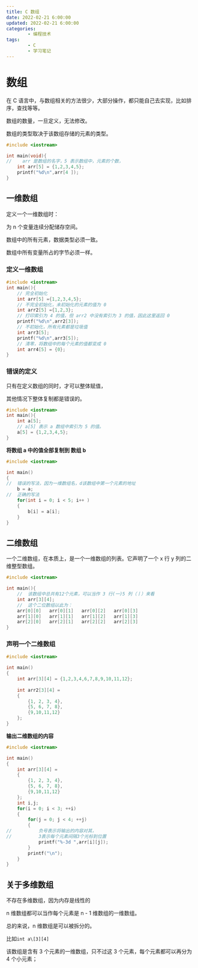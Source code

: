 ```yaml
---
title: C 数组
date: 2022-02-21 6:00:00
updated: 2022-02-21 6:00:00
categories:
        - 编程技术
tags:
        - C
        - 学习笔记
---
```


# 数组

在 C 语言中，与数组相关的方法很少，大部分操作，都只能自己去实现，比如排序，查找等等。

数组的数量，一旦定义，无法修改。

数组的类型取决于该数组存储的元素的类型。

```c
#include <iostream>

int main(void){
//    arr 是数组的名字，5 表示数组中，元素的个数，
    int arr[5] = {1,2,3,4,5};
    printf("%d\n",arr[4 ]);
} 

```

## 一维数组

定义一个一维数组时：

为 n 个变量连续分配储存空间。

数组中的所有元素，数据类型必须一致。 

数组中所有变量所占的字节必须一样。

### 定义一维数组

```c
#include <iostream>
int main(){
    // 完全初始化
    int arr[5] ={1,2,3,4,5};
    // 不完全初始化，未初始化的元素的值为 0
    int arr2[5] ={1,2,3};
    // 打印索引为 4 的值，但 arr2 中没有索引为 3 的值，因此这里返回 0
    printf("%d\n",arr2[3]);
    // 不初始化，所有元素都是垃圾值
    int arr3[5];
    printf("%d\n",arr3[5]);
    // 清零，将数组中的每个元素的值都变成 0
    int arr4[5] = {0};
}

```

### 错误的定义

只有在定义数组的同时，才可以整体赋值，

 其他情况下整体复制都是错误的。

```c
#include <iostream>
int main(){
    int a[5];
    // a[5] 表示 a 数组中索引为 5 的值。
    a[5] = {1,2,3,4,5};
}
```

**将数组 a 中的值全部复制到 数组 b**

```c
#include <iostream>

int main()
{
//  错误的写法，因为一维数组名，d该数组中第一个元素的地址
    b = a;
//  正确的写法
    for(int i = 0; i < 5; i++ )
    {
        b[i] = a[i];
    }
}

```

## 二维数组

一个二维数组，在本质上，是一个一维数组的列表。它声明了一个 x 行 y 列的二维整型数组。

```c
#include <iostream>

int main(){
    //  该数组中总共有12个元素，可以当作 3 行(一)5 列（丨）来看
    int arr[3][4];
    //  这个二位数组以此为：
    arr[0][0]   arr[0][1]   arr[0][2]   arr[0][3]
    arr[1][0]   arr[1][1]   arr[1][2]   arr[1][3]
    arr[2][0]   arr[2][1]   arr[2][2]   arr[2][3]
}
```

### 声明一个二维数组

```c
#include <iostream>

int main()
{
    int arr[3][4] = {1,2,3,4,6,7,8,9,10,11,12};
    
    int arr2[3][4] =
    {
        {1, 2, 3, 4},
        {5, 6, 7, 8},
        {9,10,11,12}
    };
}


```

**输出二维数组的内容**

```c
#include <iostream>

int main()
{
    int arr[3][4] =
    {
        {1, 2, 3, 4},
        {5, 6, 7, 8},
        {9,10,11,12}
    };
    int i,j;
    for(i = 0; i < 3; ++i)
    {
        for(j = 0; j < 4; ++j)
        {
//          负号表示将输出的内容对其，
//          3表示每个元素间隔3个光标到位置
            printf("%-3d ",arr[i][j]);
        }
        printf("\n");
    }
}


```

## 关于多维数组

不存在多维数组，因为内存是线性的

n 维数组都可以当作每个元素是 n - 1 维数组的一维数组。

总的来说，n 维数组是可以被拆分的。

比如`int a\[3][4]`

该数组是含有 3 个元素的一维数组，只不过这 3 个元素，每个元素都可以再分为 4 个小元素；

